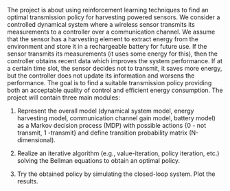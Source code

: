 The project is about using reinforcement learning techniques to find an optimal transmission policy for harvesting powered sensors. We consider a controlled dynamical system where a wireless sensor transmits its measurements to a controller over a communication channel. We assume that the sensor has a harvesting element to extract energy from the environment and store it in a rechargeable battery for future use. If the sensor transmits its measurements (it uses some energy for this), then the controller obtains recent data which improves the system performance. If at a certain time slot, the sensor decides not to transmit, it saves more energy, but the controller does not update its information and worsens the performance. The goal is to find a suitable transmission policy providing both an acceptable quality of control and efficient energy consumption. The project will contain three main modules:

1) Represent the overall model (dynamical system model, energy harvesting model, communication channel gain model, battery model) as a Markov decision process (MDP) with possible actions {0 - not transmit, 1 -transmit} and define transition probability matrix (N-dimensional).

2) Realize an iterative algorithm (e.g., value-iteration, policy iteration, etc.) solving the Bellman equations to obtain an optimal policy.

3) Try the obtained policy by simulating the closed-loop system. Plot the results.  
